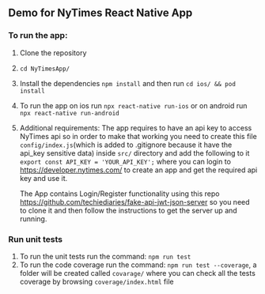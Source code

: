## Demo for NyTimes React Native App


### To run the app:

1) Clone the repository

2) `cd NyTimesApp/`

3) Install the dependencies `npm install` and then run `cd ios/ && pod install`

4) To run the app on ios run `npx react-native run-ios` or on android run `npx react-native run-android`

5) Additional requirements:
  The app requires to have an api key to access NyTimes api so in order to make that working you need to create this file `config/index.js`(which is added to .gitignore because it have the api_key sensitive data) inside `src/` directory and add the following to it `export const API_KEY = 'YOUR_API_KEY';` where you can login to https://developer.nytimes.com/ to create an app and get the required api key and use it.

    The App contains Login/Register functionality using this repo https://github.com/techiediaries/fake-api-jwt-json-server so you need to clone it and then follow the instructions to get the server up and running.

 
### Run unit tests

1) To run the unit tests run the command: `npm run test`
2) To run the code coverage run the command: `npm run test --coverage`, a folder will be created called `covarage/` where you can check all the tests coverage by browsing `coverage/index.html` file 

